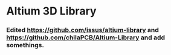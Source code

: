 # Altium 3D Library
### Edited https://github.com/issus/altium-library and https://github.com/chilaPCB/Altium-Library and add somethings.
